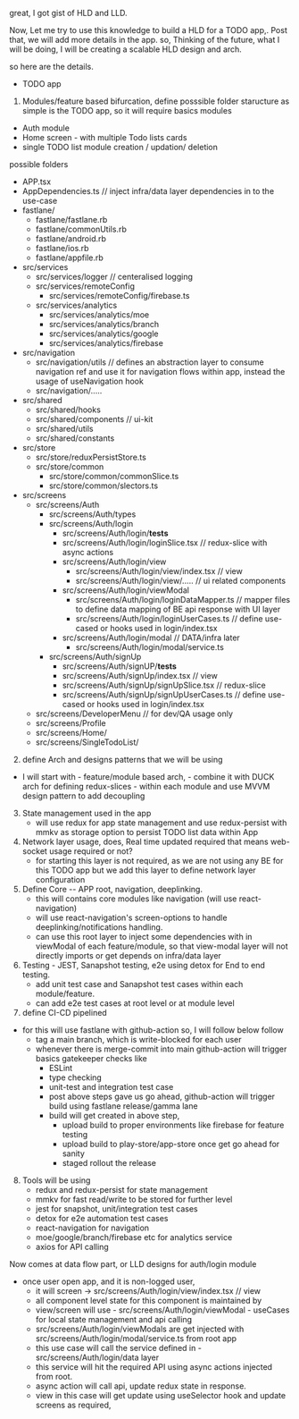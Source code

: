 great, 
I got gist of HLD and LLD.

Now, Let me try to use this knowledge to build a HLD for a TODO app,.
Post that, we will add more details in the app.
so, Thinking of the future, what I will be doing, I will be creating a scalable HLD design and arch.



so here are the details.
 - TODO app

1. Modules/feature based  bifurcation, define posssible folder staructure
 as simple is the TODO app, so it will require basics modules
 - Auth module
 - Home screen - with  multiple Todo lists cards
 - single TODO list module creation / updation/ deletion

possible folders
 - APP.tsx
 - AppDependencies.ts // inject infra/data layer dependencies in to the use-case
 - fastlane/
     - fastlane/fastlane.rb
     - fastlane/commonUtils.rb
     - fastlane/android.rb
     - fastlane/ios.rb
     - fastlane/appfile.rb
 - src/services
    - src/services/logger // centeralised logging
    - src/services/remoteConfig
      - src/services/remoteConfig/firebase.ts 
    - src/services/analytics
      - src/services/analytics/moe
      - src/services/analytics/branch
      - src/services/analytics/google
      - src/services/analytics/firebase
 - src/navigation
    - src/navigation/utils // defines an abstraction layer to consume navigation ref and use it for navigation flows within app, instead the usage of useNavigation hook
    - src/navigation/.....
 - src/shared
   - src/shared/hooks
   - src/shared/components // ui-kit
   - src/shared/utils
   - src/shared/constants
 - src/store
   - src/store/reduxPersistStore.ts
   - src/store/common
     - src/store/common/commonSlice.ts
     - src/store/common/slectors.ts
 - src/screens
    - src/screens/Auth
      - src/screens/Auth/types
      - src/screens/Auth/login
          - src/screens/Auth/login/__tests__
          - src/screens/Auth/login/loginSlice.tsx // redux-slice with async actions
          - src/screens/Auth/login/view
            - src/screens/Auth/login/view/index.tsx // view
            - src/screens/Auth/login/view/..... // ui related components
          - src/screens/Auth/login/viewModal
            - src/screens/Auth/login/loginDataMapper.ts // mapper files to define data mapping of BE api response with UI layer
            - src/screens/Auth/login/loginUserCases.ts // define use-cased or hooks used in login/index.tsx
          - src/screens/Auth/login/modal // DATA/infra later
            - src/screens/Auth/login/modal/service.ts
      - src/screens/Auth/signUp
          - src/screens/Auth/signUP/__tests__
          - src/screens/Auth/signUp/index.tsx // view
          - src/screens/Auth/signUp/signUpSlice.tsx // redux-slice
          - src/screens/Auth/signUp/signUpUserCases.ts // define use-cased or hooks used in login/index.tsx
    - src/screens/DeveloperMenu // for dev/QA usage only
    - src/screens/Profile
    - src/screens/Home/
    - src/screens/SingleTodoList/


2. define Arch and designs patterns that we will be using
 - I will start with 
       - feature/module based arch, 
       - combine it with DUCK arch for defining redux-slices 
       - within each module and use MVVM design pattern to add decoupling

3. State management used in the app
    - will use redux for app state management and use redux-persist with mmkv as storage option to persist TODO list data within App
4. Network layer usage, does, Real time updated required that means web-socket usage required or not?
   - for starting this layer is not required, as we are not using any BE for this TODO app
   but we add this layer to define network layer configuration
5. Define Core -- APP root, navigation, deeplinking.
   - this will contains core modules like navigation (will use react-navigation)
   - will use react-navigation's screen-options to handle deeplinking/notifications handling.
   - can use this root layer to inject some dependencies with in viewModal of each feature/module,
   so that view-modal layer will not directly imports or get depends on infra/data layer
6. Testing - JEST, Sanapshot testing, e2e using detox for End to end testing.
    - add unit test case and Sanapshot test cases within each module/feature.
    - can add e2e test cases at root level or at module level
7. define CI-CD pipelined 
 - for this will use fastlane with github-action
  so, I will follow below follow
     - tag a main branch, which is write-blocked for each user
     - whenever there is merge-commit into main
        github-action will trigger basics gatekeeper checks like 
          - ESLint
          - type checking
          - unit-test and integration test case
          - post above steps gave us go ahead, github-action will trigger build using fastlane release/gamma lane
          - build will get created in above step,
            - upload build to proper environments like firebase for feature testing
            - upload build to play-store/app-store once get go ahead for sanity
            - staged rollout the release

8. Tools will be using
    - redux and redux-persist for state management
    - mmkv for fast read/write to be stored for further level
    - jest for snapshot, unit/integration test cases
    - detox for e2e automation test cases
    - react-navigation for navigation
    - moe/google/branch/firebase etc for analytics service
    - axios for API calling



Now comes at data flow part, or LLD designs for auth/login module
  - once user open app, and it is non-logged user,
     - it will screen -> src/screens/Auth/login/view/index.tsx // view
      - all component level state for this component is maintained by 
      - view/screen will use - src/screens/Auth/login/viewModal - useCases for local state management and api calling
      - src/screens/Auth/login/viewModals are get injected with src/screens/Auth/login/modal/service.ts from root app
      - this use case will call the service defined in - src/screens/Auth/login/data layer
      - this service will hit the required API using async actions injected from root.
      - async action will call api, update redux state in response.
      - view in this  case will get update using useSelector hook and update screens as required,
 